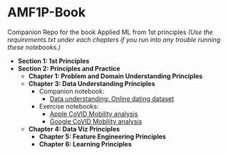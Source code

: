 # AMF1P-Book
Companion Repo for the book Applied ML from 1st principles *(Use the requirements.txt under each chapters if you run into any trouble running these notebooks.)*
* **Section 1: 1st Principles**
* **Section 2: Principles and Practice**
   * **Chapter 1: Problem and Domain Understanding Principles**
   * **Chapter 3: Data Understanding Principles**
      * Companion notebook: 
        * [Data understanding: Online dating dataset](https://nbviewer.jupyter.org/github/PrithivirajDamodaran/The-Applied-ML-Field-Manual-Book/blob/master/Chapter%202%3A%20Data%20Understanding%20Principles/Data%20Understanding.ipynb)
      * Exercise  notebooks:
        * [Apple CoVID Mobility analysis](https://nbviewer.jupyter.org/github/PrithivirajDamodaran/The-Applied-ML-Field-Manual-Book/blob/master/Chapter%202%3A%20Data%20Understanding%20Principles/Apple.ipynb)
        * [Google CoVID Mobility analysis](https://nbviewer.jupyter.org/github/PrithivirajDamodaran/The-Applied-ML-Field-Manual-Book/blob/master/Chapter%202%3A%20Data%20Understanding%20Principles/Google.ipynb)
  * **Chapter 4: Data Viz Principles**
     * **Chapter 5: Feature Engineering Principles**
     * **Chapter 6: Learning Principles**
      
   
   
